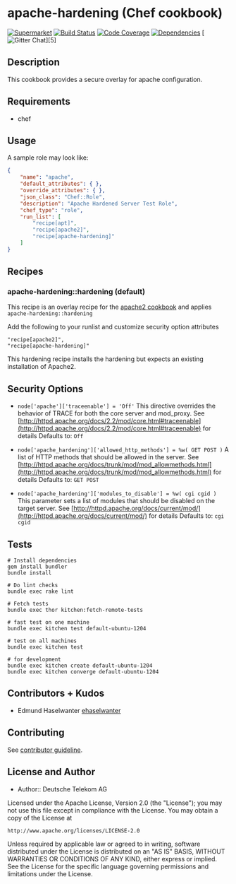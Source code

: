 # apache-hardening (Chef cookbook)

[![Supermarket](http://img.shields.io/cookbook/v/apache-hardening.svg)][1]
[![Build Status](http://img.shields.io/travis/hardening-io/chef-apache-hardening.svg)][2]
[![Code Coverage](http://img.shields.io/coveralls/hardening-io/chef-apache-hardening.svg)][3]
[![Dependencies](http://img.shields.io/gemnasium/hardening-io/chef-apache-hardening.svg)][4]
[![Gitter Chat](https://badges.gitter.im/Join%20Chat.svg)][5]

## Description

This cookbook provides a secure overlay for apache configuration.

## Requirements

* chef

## Usage

A sample role may look like:

```json
{
    "name": "apache",
    "default_attributes": { },
    "override_attributes": { },
    "json_class": "Chef::Role",
    "description": "Apache Hardened Server Test Role",
    "chef_type": "role",
    "run_list": [
        "recipe[apt]",
        "recipe[apache2]",
        "recipe[apache-hardening]"
    ]
}
```

## Recipes

### apache-hardening::hardening (default)

This recipe is an overlay recipe for the [apache2 cookbook](https://github.com/viverae-cookbooks/apache2) and applies `apache-hardening::hardening`

Add the following to your runlist and customize security option attributes

```
"recipe[apache2]",
"recipe[apache-hardening]"
```

This hardening recipe installs the hardening but expects an existing installation of Apache2.

## Security Options

* `node['apache']['traceenable'] = 'Off'`
   This directive overrides the behavior of TRACE for both the core server and mod_proxy. 
   See [http://httpd.apache.org/docs/2.2/mod/core.html#traceenable](http://httpd.apache.org/docs/2.2/mod/core.html#traceenable) for details
   Defaults to: `Off`

* `node['apache_hardening']['allowed_http_methods'] = %w( GET POST )`
   A list of HTTP methods that should be allowed in the server. 
   See [http://httpd.apache.org/docs/trunk/mod/mod_allowmethods.html](http://httpd.apache.org/docs/trunk/mod/mod_allowmethods.html) for details
   Defaults to: `GET POST`

* `node['apache_hardening']['modules_to_disable'] = %w( cgi cgid )`
   This parameter sets a list of modules that should be disabled on the target server.
   See [http://httpd.apache.org/docs/current/mod/](http://httpd.apache.org/docs/current/mod/) for details
   Defaults to: `cgi cgid`

## Tests

```
# Install dependencies
gem install bundler
bundle install

# Do lint checks
bundle exec rake lint

# Fetch tests
bundle exec thor kitchen:fetch-remote-tests

# fast test on one machine
bundle exec kitchen test default-ubuntu-1204

# test on all machines
bundle exec kitchen test

# for development
bundle exec kitchen create default-ubuntu-1204
bundle exec kitchen converge default-ubuntu-1204
```

## Contributors + Kudos

* Edmund Haselwanter [ehaselwanter](https://github.com/ehaselwanter)

## Contributing

See [contributor guideline](CONTRIBUTING.md).

## License and Author

* Author:: Deutsche Telekom AG

Licensed under the Apache License, Version 2.0 (the "License");
you may not use this file except in compliance with the License.
You may obtain a copy of the License at

    http://www.apache.org/licenses/LICENSE-2.0

Unless required by applicable law or agreed to in writing, software
distributed under the License is distributed on an "AS IS" BASIS,
WITHOUT WARRANTIES OR CONDITIONS OF ANY KIND, either express or implied.
See the License for the specific language governing permissions and
limitations under the License.


[1]: https://supermarket.getchef.com/cookbooks/apache-hardening
[2]: http://travis-ci.org/TelekomLabs/chef-apache-hardening
[3]: https://coveralls.io/r/TelekomLabs/chef-apache-hardening
[4]: https://gemnasium.com/TelekomLabs/chef-apache-hardening